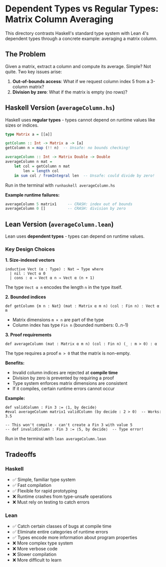 # Dependent Types vs Regular Types: Matrix Column Averaging

This directory contrasts Haskell's standard type system with Lean 4's dependent types through a concrete example: averaging a matrix column.

## The Problem

Given a matrix, extract a column and compute its average. Simple? Not quite. Two key issues arise:

1. **Out-of-bounds access**: What if we request column index 5 from a 3-column matrix?
2. **Division by zero**: What if the matrix is empty (no rows)?

## Haskell Version (`averageColumn.hs`)

Haskell uses **regular types** - types cannot depend on runtime values like sizes or indices.

```haskell
type Matrix a = [[a]]

getColumn :: Int -> Matrix a -> [a]
getColumn n = map (!! n)  -- Unsafe: no bounds checking!

averageColumn :: Int -> Matrix Double -> Double
averageColumn n mat =
    let col = getColumn n mat
        len = length col
    in sum col / fromIntegral len  -- Unsafe: could divide by zero!
```

Run in the terminal with `runhaskell averageColumn.hs`

**Example runtime failures:**
```haskell
averageColumn 5 matrix1     -- CRASH: index out of bounds
averageColumn 0 []          -- CRASH: division by zero
```

## Lean Version (`averageColumn.lean`)

Lean uses **dependent types** - types can depend on runtime values.

### Key Design Choices

**1. Size-indexed vectors**
```lean
inductive Vect (α : Type) : Nat → Type where
  | nil : Vect α 0
  | cons : α → Vect α n → Vect α (n + 1)
```
The type `Vect α n` encodes the length `n` in the type itself.

**2. Bounded indices**
```lean
def getColumn {m n : Nat} (mat : Matrix α m n) (col : Fin n) : Vect α m
```
- Matrix dimensions `m × n` are part of the type
- Column index has type `Fin n` (bounded numbers: 0..n-1)

**3. Proof requirements**
```lean
def averageColumn (mat : Matrix α m n) (col : Fin n) (_ : m > 0) : α
```
The type requires a proof `m > 0` that the matrix is non-empty.

**Benefits:**
- Invalid column indices are rejected at **compile time**
- Division by zero is prevented by requiring a proof
- Type system enforces matrix dimensions are consistent
- If it compiles, certain runtime errors cannot occur

**Example:**
```lean
def validColumn : Fin 3 := ⟨1, by decide⟩
#eval averageColumn matrix1 validColumn (by decide : 2 > 0)  -- Works: 3.5

-- This won't compile - can't create a Fin 3 with value 5
-- def invalidColumn : Fin 3 := ⟨5, by decide⟩  -- Type error!
```

Run in the terminal with `lean averageColumn.lean` 

## Tradeoffs

### Haskell
- ✅ Simple, familiar type system
- ✅ Fast compilation
- ✅ Flexible for rapid prototyping
- ❌ Runtime crashes from type-unsafe operations
- ❌ Must rely on testing to catch errors

### Lean
- ✅ Catch certain classes of bugs at compile time
- ✅ Eliminate entire categories of runtime errors
- ✅ Types encode more information about program properties
- ❌ More complex type system
- ❌ More verbose code
- ❌ Slower compilation
- ❌ More difficult to learn

